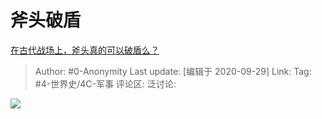 # 斧头破盾
[在古代战场上，斧头真的可以破盾么？](https://www.zhihu.com/question/413575737/answer/1499690014)

> Author: #0-Anonymity
> Last update: [编辑于 2020-09-29]
> Link:
> Tag: #4-世界史/4C-军事
> 评论区:
> 泛讨论:

![](https://pic2.zhimg.com/50/v2-f9d3dc83483f3e95c5c7759f53d890c1_hd.jpg?source=1940ef5c)
